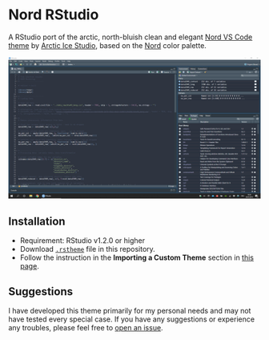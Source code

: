 # Nord RStudio

A RStudio port of the arctic, north-bluish clean and elegant [Nord VS Code theme](https://github.com/arcticicestudio/nord-visual-studio-code) by [Arctic Ice Studio](https://github.com/arcticicestudio), based on the [Nord](https://www.nordtheme.com/) color palette.

![Nord syntax highlighting in RStudio](https://raw.githubusercontent.com/alletsee/nord-rstudio/master/img/nord-rstudio-full.png)

## Installation

* Requirement: RStudio v1.2.0 or higher
* Download [`.rstheme`](/nord-rstudio.rstheme) file in this repository.
* Follow the instruction in the **Importing a Custom Theme** section in [this page](https://blog.rstudio.com/2018/10/29/rstudio-ide-custom-theme-support/).

## Suggestions

I have developed this theme primarily for my personal needs and may not have tested every special case. If you have any suggestions or experience any troubles, please feel free to [open an issue](https://github.com/alletsee/nord-rstudio/issues).
